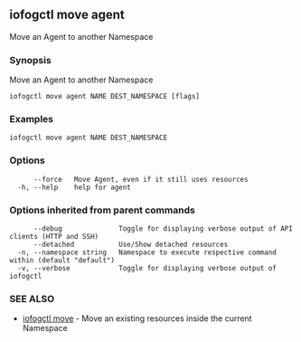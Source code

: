 ## iofogctl move agent

Move an Agent to another Namespace

### Synopsis

Move an Agent to another Namespace

```
iofogctl move agent NAME DEST_NAMESPACE [flags]
```

### Examples

```
iofogctl move agent NAME DEST_NAMESPACE
```

### Options

```
      --force   Move Agent, even if it still uses resources
  -h, --help    help for agent
```

### Options inherited from parent commands

```
      --debug              Toggle for displaying verbose output of API clients (HTTP and SSH)
      --detached           Use/Show detached resources
  -n, --namespace string   Namespace to execute respective command within (default "default")
  -v, --verbose            Toggle for displaying verbose output of iofogctl
```

### SEE ALSO

* [iofogctl move](iofogctl_move.md)	 - Move an existing resources inside the current Namespace


